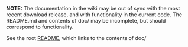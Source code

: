 **NOTE:** The documentation in the wiki may be out of sync with the most recent download release, and with functionality in the current code. The README.md and contents of doc/ may be incomplete, but should correspond to functionality.

See the root [README](../../gopherbot/blob/master/README.md), which links to the contents of doc/